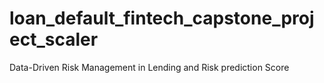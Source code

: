 # loan_default_fintech_capstone_project_scaler
Data-Driven Risk Management in Lending and Risk prediction Score
